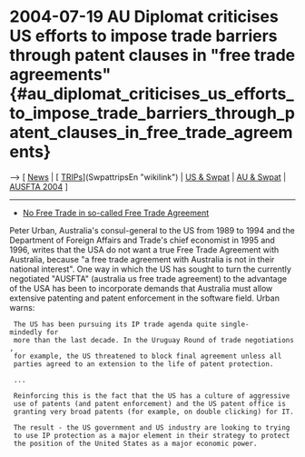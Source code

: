 # 2004-07-19 AU Diplomat criticises US efforts to impose trade barriers through patent clauses in \"free trade agreements\" {#au_diplomat_criticises_us_efforts_to_impose_trade_barriers_through_patent_clauses_in_free_trade_agreements}

\--\> \[ [ News](SwpatcninoEn "wikilink") \| [
[TRIPs](TRIPs "wikilink")](SwpattripsEn "wikilink") \| [ US &
Swpat](SwpatusEn "wikilink") \| [ AU & Swpat](SwpatauEn "wikilink") \| [
AUSFTA 2004](Ausfta04En "wikilink") \]

------------------------------------------------------------------------

-   [No Free Trade in so-called Free Trade
    Agreement](http://www.smh.com.au/articles/2004/07/18/1090089035863.html "wikilink")

Peter Urban, Australia\'s consul-general to the US from 1989 to 1994 and
the Department of Foreign Affairs and Trade\'s chief economist in 1995
and 1996, writes that the USA do not want a true Free Trade Agreement
with Australia, because \"a free trade agreement with Australia is not
in their national interest\". One way in which the US has sought to turn
the currently negotiated \"AUSFTA\" (australia us free trade agreement)
to the advantage of the USA has been to incorporate demands that
Australia must allow extensive patenting and patent enforcement in the
software field. Urban warns:

` The US has been pursuing its IP trade agenda quite single-mindedly for`\
` more than the last decade. In the Uruguay Round of trade negotiations,`\
` for example, the US threatened to block final agreement unless all`\
` parties agreed to an extension to the life of patent protection.`

` ...`

` Reinforcing this is the fact that the US has a culture of aggressive`\
` use of patents (and patent enforcement) and the US patent office is`\
` granting very broad patents (for example, on double clicking) for IT.`

` The result - the US government and US industry are looking to trying`\
` to use IP protection as a major element in their strategy to protect`\
` the position of the United States as a major economic power.`
